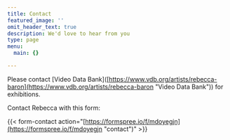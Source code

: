 ```yaml
---
title: Contact
featured_image: ''
omit_header_text: true
description: We'd love to hear from you
type: page
menu:
  main: {}

---
```

Please contact \[Video Data Bank\]([https://www.vdb.org/artists/rebecca-baron](https://www.vdb.org/artists/rebecca-baron "Video Data Bank")) for exhibitions. 

Contact Rebecca with this form:

{{< form-contact action="[https://formspree.io/f/mdoyegjn](https://formspree.io/f/mdoyegjn "contact")"  >}}